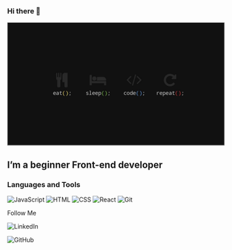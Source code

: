 ### Hi there 👋
[![Header](https://github.com/Askeladd06/Askeladd06/blob/main/assets/2906282.jpg)](https://www.linkedin.com/in/v-toderishen/)

## I’m a beginner Front-end developer

### Languages and Tools
![JavaScript](https://img.shields.io/badge/-JavaScript-yellow?style=for-the-badge&logo=JavaScript&logoColor=323330)
![HTML](https://img.shields.io/badge/-HTML-orange?style=for-the-badge&logo=HTML&logoColor=white)
![CSS](https://img.shields.io/badge/-CSS-2965F1?style=for-the-badge&logo=CSS&logoColor=orange)
![React](https://img.shields.io/badge/-React-313335?style=for-the-badge&logo=React&logoColor=61DBFB)
![Git](https://img.shields.io/badge/-Git-f34f29?style=for-the-badge&logo=Git&logoColor=white)


Follow Me


![LinkedIn](https://img.shields.io/badge/-Linked_In-blue?style=for-the-badge&logo=LinkedIn&logoColor=white)

![GitHub](https://img.shields.io/badge/-Git_Hub-black?style=for-the-badge&logo=GitHub&logoColor=white)

















<!-- - 🔭 I’m currently working on ...
- 🌱 I’m currently learning ...
- 👯 I’m looking to collaborate on ...
- 🤔 I’m looking for help with ...
- 💬 Ask me about ...
- 📫 How to reach me: ...
- 😄 Pronouns: ...
- ⚡ Fun fact: ... -->
